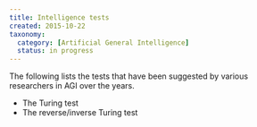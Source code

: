 ```yaml
---
title: Intelligence tests
created: 2015-10-22
taxonomy:
  category: [Artificial General Intelligence]
  status: in progress
---
```


The following lists the tests that have been suggested by various researchers in AGI over the years.

* The Turing test
* The reverse/inverse Turing test
